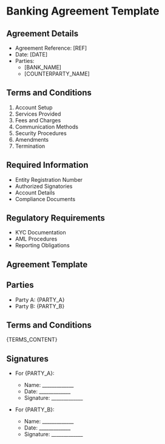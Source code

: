 # Banking Agreement Template

## Agreement Details
- Agreement Reference: [REF]
- Date: [DATE]
- Parties:
  - [BANK_NAME]
  - [COUNTERPARTY_NAME]

## Terms and Conditions
1. Account Setup
2. Services Provided
3. Fees and Charges
4. Communication Methods
5. Security Procedures
6. Amendments
7. Termination

## Required Information
- Entity Registration Number
- Authorized Signatories
- Account Details
- Compliance Documents

## Regulatory Requirements
- KYC Documentation
- AML Procedures
- Reporting Obligations

## Agreement Template

## Parties
- Party A: {PARTY_A}
- Party B: {PARTY_B}

## Terms and Conditions
{TERMS_CONTENT}

## Signatures
- For {PARTY_A}:
  - Name: _____________
  - Date: _____________
  - Signature: _____________

- For {PARTY_B}:
  - Name: _____________
  - Date: _____________
  - Signature: _____________
